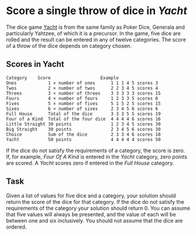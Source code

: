 # Score a single throw of dice in *Yacht*

The dice game [Yacht](https://en.wikipedia.org/wiki/Yacht_(dice_game)) is from
the same family as Poker Dice, Generala and particularly Yahtzee, of which it
is a precursor. In the game, five dice are rolled and the result can be entered
in any of twelve categories. The score of a throw of the dice depends on
category chosen.

## Scores in Yacht

    Category    Score                   Example
    Ones            1 × number of ones      1 1 1 4 5 scores 3
    Twos            2 × number of twos      2 2 3 4 5 scores 4
    Threes          3 × number of threes    3 3 3 3 3 scores 15
    Fours           4 × number of fours     1 2 3 3 5 scores 0
    Fives           5 × number of fives     5 1 5 2 5 scores 15
    Sixes           6 × number of sixes     2 3 4 5 6 scores 6
    Full House      Total of the dice       3 3 3 5 5 scores 19
    Four of a Kind  Total of the four dice  4 4 4 4 6 scores 16
    Little Straight 30 points               1 2 3 4 5 scores 30 
    Big Straight    30 points               2 3 4 5 6 scores 30
    Choice          Sum of the dice         2 3 3 4 6 scores 18
    Yacht           50 points               4 4 4 4 4 scores 50

If the dice do not satisfy the requirements of a category, the score is zero.
If, for example, *Four Of A Kind* is entered in the *Yacht* category, zero
points are scored. A *Yacht* scores zero if entered in the *Full House* category.

## Task 
Given a list of values for five dice and a category, your solution should return
the score of the dice for that category. If the dice do not satisfy the requirements
of the category your solution should return 0. You can assume that five values
will always be presented, and the value of each will be between one and six
inclusively. You should not assume that the dice are ordered.
